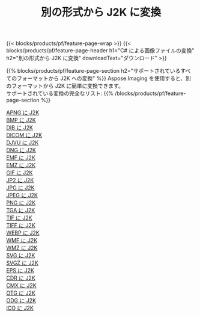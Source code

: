 ﻿---
title: 別の形式から J2K に変換 
weight: 3920
url: /ja/net/conversion/to/j2k 
lang: ja
langdirlevel: 2
locales: zh-hans,ja,it,ru,de,es,fr,nl,id,lt,pl,pt,vi,tr,ko,zh-hant,ar,hi,th,sv,cs,uk,he
description: Aspose.Imaging を使用すると、別のフォーマットから J2K に簡単に変換できます
---

{{< blocks/products/pf/feature-page-wrap >}}
{{< blocks/products/pf/feature-page-header h1="C# による画像ファイルの変換" h2="別の形式から J2K に変換" downloadText="ダウンロード" >}}


{{% blocks/products/pf/feature-page-section  h2="サポートされているすべてのフォーマットから J2K への変換" %}}
Aspose.Imaging を使用すると、別のフォーマットから J2K に簡単に変換できます。
<br/>
サポートされている変換の完全なリスト:
{{% /blocks/products/pf/feature-page-section %}}
<div class="container-fluid productfamilypage bg-gray">
    <div class="convertypes bg-gray agp-content section">
        <div class="container">
		<div class="row other-converters">
		    <div class='col-md-2 other-converter remove-lp remove-rp'><a href="/imaging/ja/net/conversion/apng-to-j2k" >APNG に J2K</a></div>
<div class='col-md-2 other-converter remove-lp remove-rp'><a href="/imaging/ja/net/conversion/bmp-to-j2k" >BMP に J2K</a></div>
<div class='col-md-2 other-converter remove-lp remove-rp'><a href="/imaging/ja/net/conversion/dib-to-j2k" >DIB に J2K</a></div>
<div class='col-md-2 other-converter remove-lp remove-rp'><a href="/imaging/ja/net/conversion/dicom-to-j2k" >DICOM に J2K</a></div>
<div class='col-md-2 other-converter remove-lp remove-rp'><a href="/imaging/ja/net/conversion/djvu-to-j2k" >DJVU に J2K</a></div>
<div class='col-md-2 other-converter remove-lp remove-rp'><a href="/imaging/ja/net/conversion/dng-to-j2k" >DNG に J2K</a></div>
<div class='col-md-2 other-converter remove-lp remove-rp'><a href="/imaging/ja/net/conversion/emf-to-j2k" >EMF に J2K</a></div>
<div class='col-md-2 other-converter remove-lp remove-rp'><a href="/imaging/ja/net/conversion/emz-to-j2k" >EMZ に J2K</a></div>
<div class='col-md-2 other-converter remove-lp remove-rp'><a href="/imaging/ja/net/conversion/gif-to-j2k" >GIF に J2K</a></div>
<div class='col-md-2 other-converter remove-lp remove-rp'><a href="/imaging/ja/net/conversion/jp2-to-j2k" >JP2 に J2K</a></div>
<div class='col-md-2 other-converter remove-lp remove-rp'><a href="/imaging/ja/net/conversion/jpg-to-j2k" >JPG に J2K</a></div>
<div class='col-md-2 other-converter remove-lp remove-rp'><a href="/imaging/ja/net/conversion/jpeg-to-j2k" >JPEG に J2K</a></div>
<div class='col-md-2 other-converter remove-lp remove-rp'><a href="/imaging/ja/net/conversion/png-to-j2k" >PNG に J2K</a></div>
<div class='col-md-2 other-converter remove-lp remove-rp'><a href="/imaging/ja/net/conversion/tga-to-j2k" >TGA に J2K</a></div>
<div class='col-md-2 other-converter remove-lp remove-rp'><a href="/imaging/ja/net/conversion/tif-to-j2k" >TIF に J2K</a></div>
<div class='col-md-2 other-converter remove-lp remove-rp'><a href="/imaging/ja/net/conversion/tiff-to-j2k" >TIFF に J2K</a></div>
<div class='col-md-2 other-converter remove-lp remove-rp'><a href="/imaging/ja/net/conversion/webp-to-j2k" >WEBP に J2K</a></div>
<div class='col-md-2 other-converter remove-lp remove-rp'><a href="/imaging/ja/net/conversion/wmf-to-j2k" >WMF に J2K</a></div>
<div class='col-md-2 other-converter remove-lp remove-rp'><a href="/imaging/ja/net/conversion/wmz-to-j2k" >WMZ に J2K</a></div>
<div class='col-md-2 other-converter remove-lp remove-rp'><a href="/imaging/ja/net/conversion/svg-to-j2k" >SVG に J2K</a></div>
<div class='col-md-2 other-converter remove-lp remove-rp'><a href="/imaging/ja/net/conversion/svgz-to-j2k" >SVGZ に J2K</a></div>
<div class='col-md-2 other-converter remove-lp remove-rp'><a href="/imaging/ja/net/conversion/eps-to-j2k" >EPS に J2K</a></div>
<div class='col-md-2 other-converter remove-lp remove-rp'><a href="/imaging/ja/net/conversion/cdr-to-j2k" >CDR に J2K</a></div>
<div class='col-md-2 other-converter remove-lp remove-rp'><a href="/imaging/ja/net/conversion/cmx-to-j2k" >CMX に J2K</a></div>
<div class='col-md-2 other-converter remove-lp remove-rp'><a href="/imaging/ja/net/conversion/otg-to-j2k" >OTG に J2K</a></div>
<div class='col-md-2 other-converter remove-lp remove-rp'><a href="/imaging/ja/net/conversion/odg-to-j2k" >ODG に J2K</a></div>
<div class='col-md-2 other-converter remove-lp remove-rp'><a href="/imaging/ja/net/conversion/ico-to-j2k" >ICO に J2K</a></div>
                </div>
        </div>
    </div>
</div>
<br/>

